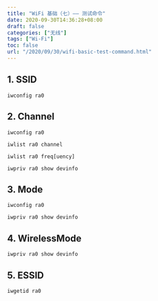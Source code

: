 ```yaml
---
title: "WiFi 基础（七）—— 测试命令"
date: 2020-09-30T14:36:28+08:00
draft: false
categories: ["无线"]
tags: ["Wi-Fi"]
toc: false
url: "/2020/09/30/wifi-basic-test-command.html"
---
```


## 1. SSID

`iwconfig ra0`

## 2. Channel

`iwconfig ra0`  

`iwlist ra0 channel` 

`iwlist ra0 freq[uency]`

`iwpriv ra0 show devinfo`

## 3. Mode

`iwconfig ra0`  

`iwpriv ra0 show devinfo`

## 4. WirelessMode

`iwpriv ra0 show devinfo`

## 5. ESSID

`iwgetid ra0`